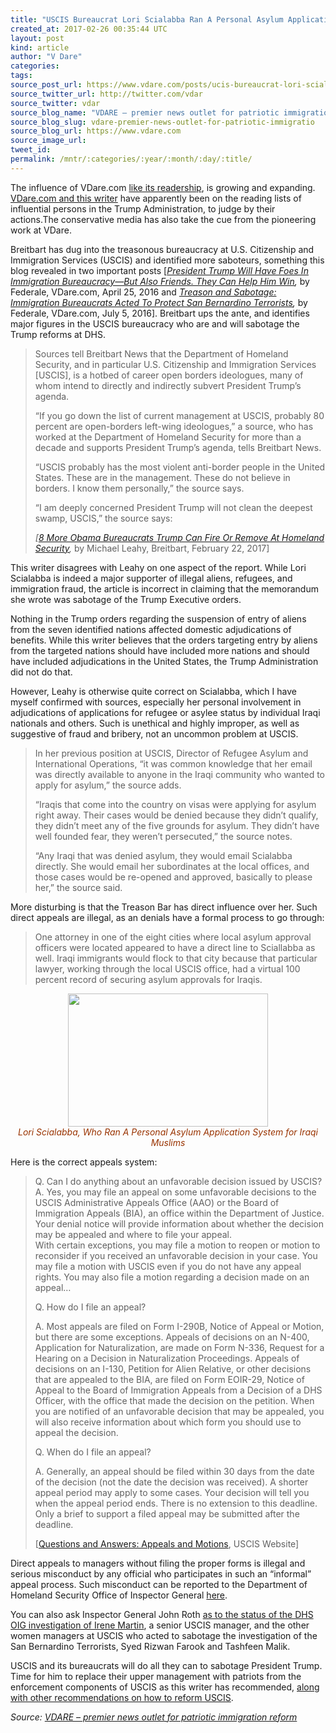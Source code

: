 ```yaml
---
title: "USCIS Bureaucrat Lori Scialabba Ran A Personal Asylum Application System for Iraqi Muslims"
created_at: 2017-02-26 00:35:44 UTC
layout: post
kind: article
author: "V Dare"
categories: 
tags: 
source_post_url: https://www.vdare.com/posts/ucis-bureaucrat-lori-scialabba-ran-a-personal-asylum-application-system-for-iraqi-muslims
source_twitter_url: http://twitter.com/vdar
source_twitter: vdar
source_blog_name: "VDARE – premier news outlet for patriotic immigration reform"
source_blog_slug: vdare-premier-news-outlet-for-patriotic-immigratio
source_blog_url: https://www.vdare.com
source_image_url: 
tweet_id:
permalink: /mntr/:categories/:year/:month/:day/:title/
---
```

<div class="pf-content"><p>The influence of VDare.com <a href="http://www.vdare.com/articles/lydia-brimelow-vdare-com-year-in-review">like its readership</a>, is growing and expanding. <a href="http://federaleagent86.blogspot.com/2017/02/trump-administration-follows-vdare-and.html">VDare.com and this writer</a> have apparently been on the reading lists of influential persons in the Trump Administration, to judge by their actions.The conservative media has also take the cue from the pioneering work at VDare.</p>
<p>Breitbart has dug into the treasonous bureaucracy at U.S. Citizenship and Immigration Services (USCIS) and identified more saboteurs, something this blog revealed in two important posts [<em><a href="http://www.vdare.com/posts/treason-and-sabotage-immigration-bureaucrats-acted-to-protect-san-bernardino-terrorists">President Trump Will Have Foes In Immigration Bureaucracy—But Also Friends. They Can Help Him Win</a>,</em> by Federale, VDare.com, April 25, 2016 and <em><a href="http://www.vdare.com/articles/president-trump-will-have-foes-in-immigration-bureaucracy-but-also-friends-they-can-help-him-win">Treason and Sabotage: Immigration Bureaucrats Acted To Protect San Bernardino Terrorists</a>,</em> by Federale, VDare.com, July 5, 2016]. Breitbart ups the ante, and identifies major figures in the USCIS bureaucracy who are and will sabotage the Trump reforms at DHS.</p>
<blockquote class="tr_bq"><p>Sources tell Breitbart News that the Department of Homeland Security, and in particular U.S. Citizenship and Immigration Services [USCIS], is a hotbed of career open borders ideologues, many of whom intend to directly and indirectly subvert President Trump’s agenda.</p>
<p>“If you go down the list of current management at USCIS, probably 80 percent are open-borders left-wing ideologues,” a source, who has worked at the Department of Homeland Security for more than a decade and supports President Trump’s agenda, tells Breitbart News.</p>
<p>“USCIS probably has the most violent anti-border people in the United States. These are in the management. These do not believe in borders. I know them personally,” the source says.</p>
<p>“I am deeply concerned President Trump will not clean the deepest swamp, USCIS,” the source says:</p>
<p><em>[<a href="http://www.breitbart.com/big-government/2017/02/22/eight-more-obama-bureaucrats-donald-trump-can-remove-homeland-security/">8 More Obama Bureaucrats Trump Can Fire Or Remove At Homeland Security</a>,</em> by Michael Leahy, Breitbart, February 22, 2017]</p></blockquote>
<p>This writer disagrees with Leahy on one aspect of the report. While Lori Scialabba is indeed a major supporter of illegal aliens, refugees, and immigration fraud, the article is incorrect in claiming that the memorandum she wrote was sabotage of the Trump Executive orders.</p>
<p>Nothing in the Trump orders regarding the suspension of entry of aliens from the seven identified nations affected domestic adjudications of benefits. While this writer believes that the orders targeting entry by aliens from the targeted nations should have included more nations and should have included adjudications in the United States, the Trump Administration did not do that.</p>
<p>However, Leahy is otherwise quite correct on Scialabba, which I have myself confirmed with sources, especially her personal involvement in adjudications of applications for refugee or asylee status by individual Iraqi nationals and others. Such is unethical and highly improper, as well as suggestive of fraud and bribery, not an uncommon problem at USCIS.</p>
<blockquote class="tr_bq"><p>In her previous position at USCIS, Director of Refugee Asylum and International Operations, “it was common knowledge that her email was directly available to anyone in the Iraqi community who wanted to apply for asylum,” the source adds.</p>
<p>“Iraqis that come into the country on visas were applying for asylum right away. Their cases would be denied because they didn’t qualify, they didn’t meet any of the five grounds for asylum. They didn’t have well founded fear, they weren’t persecuted,” the source notes.</p>
<p>“Any Iraqi that was denied asylum, they would email Scialabba directly. She would email her subordinates at the local offices, and those cases would be re-opened and approved, basically to please her,” the source said.</p><!-- TAG START { player: "7518-804336-VDare - Outstream - Rev", owner: "ONE Video by AOL", for: "ONE Video by AOL" - BEINJS } --><div id="57966237cc52c74a5e1363c4" class="vdb_player vdb_57966237cc52c74a5e1363c456bcd17ce4b018167fea5539">    <script type="text/javascript" src="//delivery.vidible.tv/jsonp/pid=57966237cc52c74a5e1363c4/56bcd17ce4b018167fea5539_bein.js"></script></div><!-- TAG END { date: 07/25/16 } --></blockquote>
<p>More disturbing is that the Treason Bar has direct influence over her. Such direct appeals are illegal, as an denials have a formal process to go through:</p>
<blockquote class="tr_bq"><p>One attorney in one of the eight cities where local asylum approval officers were located appeared to have a direct line to Sciallabba as well. Iraqi immigrants would flock to that city because that particular lawyer, working through the local USCIS office, had a virtual 100 percent record of securing asylum approvals for Iraqis.</p></blockquote>
<div class="separator" style="text-align: center;"><a href="http://www4.pictures.zimbio.com/gi/Jeh+Johnson+Administers+Oath+Allegiance+Naturalization+fGSJEGYJXf7l.jpg"><img title="" src="http://www4.pictures.zimbio.com/gi/Jeh+Johnson+Administers+Oath+Allegiance+Naturalization+fGSJEGYJXf7l.jpg" width="320" height="213" border="0" /></a></div>
<div style="text-align: center;"><em><span style="color: #993300;">Lori Scialabba, Who Ran A Personal Asylum Application System for Iraqi Muslims</span></em></div>
<p>Here is the correct appeals system:</p>
<blockquote class="tr_bq"><p>Q. Can I do anything about an unfavorable decision issued by USCIS?<br />
A. Yes, you may file an appeal on some unfavorable decisions to the USCIS Administrative Appeals Office (AAO) or the Board of Immigration Appeals (BIA), an office within the Department of Justice. Your denial notice will provide information about whether the decision may be appealed and where to file your appeal.<br />
With certain exceptions, you may file a motion to reopen or motion to reconsider if you received an unfavorable decision in your case. You may file a motion with USCIS even if you do not have any appeal rights. You may also file a motion regarding a decision made on an appeal&#8230;</p>
<p>Q. How do I file an appeal?</p>
<p>A. Most appeals are filed on Form I-290B, Notice of Appeal or Motion, but there are some exceptions. Appeals of decisions on an N-400, Application for Naturalization, are made on Form N-336, Request for a Hearing on a Decision in Naturalization Proceedings. Appeals of decisions on an I-130, Petition for Alien Relative, or other decisions that are appealed to the BIA, are filed on Form EOIR-29, Notice of Appeal to the Board of Immigration Appeals from a Decision of a DHS Officer, with the office that made the decision on the petition. When you are notified of an unfavorable decision that may be appealed, you will also receive information about which form you should use to appeal the decision.</p>
<p>Q. When do I file an appeal?</p>
<p>A. Generally, an appeal should be filed within 30 days from the date of the decision (not the date the decision was received). A shorter appeal period may apply to some cases. Your decision will tell you when the appeal period ends. There is no extension to this deadline. Only a brief to support a filed appeal may be submitted after the deadline.</p>
<p>[<a href="https://www.uscis.gov/forms/questions-and-answers-appeals-and-motions">Questions and Answers: Appeals and Motions</a>, USCIS Website]</p></blockquote>
<p>Direct appeals to managers without filing the proper forms is illegal and serious misconduct by any official who participates in such an &#8220;informal&#8221; appeal process. Such misconduct can be reported to the Department of Homeland Security Office of Inspector General <a href="https://www.oig.dhs.gov/index.php?option=com_content&amp;view=article&amp;id=51%3Ahotline-info&amp;catid=1&amp;Itemid=23">here</a>.</p>
<p>You can also ask Inspector General John Roth <a href="http://federaleagent86.blogspot.com/2017/01/convictions-in-san-bernardino-terrorist.html">as to the status of the DHS OIG investigation of Irene Martin</a>, a senior USCIS manager, and the other women managers at USCIS who acted to sabotage the investigation of the San Bernardino Terrorists, Syed Rizwan Farook and Tashfeen Malik.</p>
<p>USCIS and its bureaucrats will do all they can to sabotage President Trump. Time for him to replace their upper management with patriots from the enforcement components of USCIS as this writer has recommended, <a href="http://federaleagent86.blogspot.com/2016/12/taming-us-citizenship-and-immigration.html">along with other recommendations on how to reform USCIS</a>.</p>
</div><div class="">
    <i>Source: <a href="https://www.vdare.com">VDARE – premier news outlet for patriotic immigration reform</a></i>
</div>
